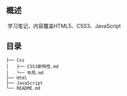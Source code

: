 ## 概述

​	学习笔记，内容覆盖HTML5、CSS3、JavaScript

## 目录

```
├── Css
│   ├── CSS3新特性.md
│   └── 布局.md
├── Html
├── JavaScript
└── README.md
```